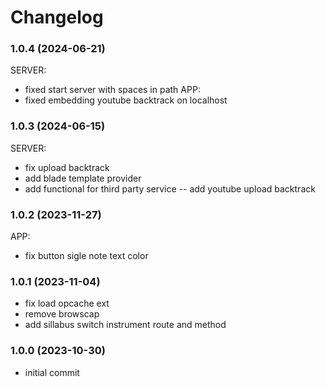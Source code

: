 # Changelog

### 1.0.4 (2024-06-21)
SERVER:
- fixed start server with spaces in path
APP:
- fixed embedding youtube backtrack on localhost

### 1.0.3 (2024-06-15)
SERVER:
- fix upload backtrack
- add blade template provider
- add functional for third party service
-- add youtube upload backtrack

### 1.0.2 (2023-11-27)
APP:
- fix button sigle note text color

### 1.0.1 (2023-11-04)
- fix load opcache ext
- remove browscap
- add sillabus switch instrument route and method

### 1.0.0 (2023-10-30)
- initial commit